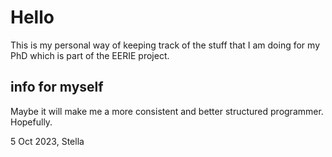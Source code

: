 # Hello

This is my personal way of keeping track of the stuff that I am doing for my PhD which is part of the EERIE project.



## info for myself

Maybe it will make me a more consistent and better structured programmer. Hopefully. 

5 Oct 2023, Stella


